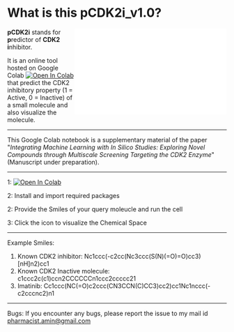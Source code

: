 # **What is this pCDK2i_v1.0?**

<img src="https://github.com/Amincheminfom/Amincheminfom/blob/main/Amincheminfom1.gif?raw=1" alt= “Amincheminfom_logo” width="350" align="right">


**pCDK2i** stands for **p**redictor of **CDK2** **i**nhibitor. 

It is an online tool hosted on Google Colab [![Open In Colab](https://colab.research.google.com/assets/colab-badge.svg)](https://colab.research.google.com/drive/1w--caiI-QA31KkU774JaJGgwj9S9g3GO?usp=sharing) that predict the CDK2 inhibitory property (1 = Active, 0 = Inactive) of a small molecule and also visualize the molecule.

---
This Google Colab notebook is a supplementary material of the paper "*Integrating Machine Learning with In Silico Studies: Exploring Novel Compounds through Multiscale Screening Targeting the CDK2 Enzyme*" (Manuscript under preparation).

---
1: [![Open In Colab](https://colab.research.google.com/assets/colab-badge.svg)](https://colab.research.google.com/drive/1w--caiI-QA31KkU774JaJGgwj9S9g3GO?usp=sharing)

2: Install and import required packages

2: Provide the Smiles of your query moleucle and run the cell

3: Click the icon to visualize the Chemical Space

------
Example Smiles:
1. Known CDK2 inhibitor:
Nc1ccc(-c2cc(Nc3ccc(S(N)(=O)=O)cc3)[nH]n2)cc1
2. Known CDK2 Inactive molecule:
c1ccc2c(c1)ccn2CCCCCCn1ccc2ccccc21
3. Imatinib:
Cc1ccc(NC(=O)c2ccc(CN3CCN(C)CC3)cc2)cc1Nc1nccc(-c2cccnc2)n1

---
Bugs: If you encounter any bugs, please report the issue to my mail id pharmacist.amin@gmail.com
